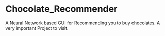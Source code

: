 # Chocolate_Recommender
A Neural Network based GUI for Recommending you to buy chocolates. A very important Project to visit.
